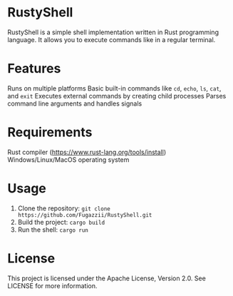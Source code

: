 # RustyShell
RustyShell is a simple shell implementation written in Rust programming language. It allows you to execute commands like in a regular terminal.

# Features
Runs on multiple platforms
Basic built-in commands like `cd`, `echo`, `ls`, `cat`, and `exit`
Executes external commands by creating child processes
Parses command line arguments and handles signals
# Requirements
Rust compiler (https://www.rust-lang.org/tools/install)
Windows/Linux/MacOS operating system

# Usage
1. Clone the repository: `git clone https://github.com/Fugazzii/RustyShell.git`
2. Build the project: `cargo build`
3. Run the shell: `cargo run`

# License
This project is licensed under the Apache License, Version 2.0. See LICENSE for more information.
